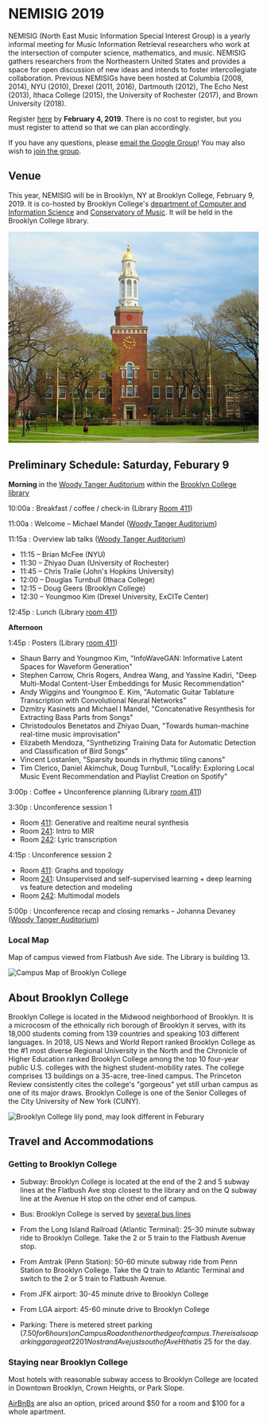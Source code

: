 # NEMISIG 2019

NEMISIG (North East Music Information Special Interest Group) is a yearly informal meeting for Music Information Retrieval researchers who work at the intersection of computer science, mathematics, and music. NEMISIG gathers researchers from the Northeastern United States and provides a space for open discussion of new ideas and intends to foster intercollegiate collaboration.  Previous NEMISIGs have been hosted at Columbia (2008, 2014), NYU (2010), Drexel (2011, 2016), Dartmouth (2012), The Echo Nest (2013), Ithaca College (2015), the University of Rochester (2017), and Brown University (2018).

Register [here](https://goo.gl/forms/zehbV5OlrGNl3exz2) by **February 4, 2019**.  There is no cost to register, but you must register to attend so that we can plan accordingly.

If you have any questions, please [email the Google Group](mailto:nemisig@googlegroups.com)! You may also wish to [join the group](https://groups.google.com/forum/#!forum/nemisig).

## Venue

This year, NEMISIG will be in Brooklyn, NY at Brooklyn College, February 9, 2019. It is co-hosted by Brooklyn College's [department of Computer and Information Science](http://www.brooklyn.cuny.edu/web/academics/schools/naturalsciences/departments/computers.php) and [Conservatory of Music](http://www.brooklyn.cuny.edu/web/academics/schools/mediaarts/departments/music.php).  It will be held in the Brooklyn College library.

![Brooklyn College Library - image from Wikipedia user Beyond My Ken](/images/library.jpg)

## Preliminary Schedule: Saturday, Feburary 9

**Morning** in the [Woody Tanger Auditorium](https://library.brooklyn.cuny.edu/library/about/directory/index.php?view=show_rooms&room_id=32) within the [Brooklyn College library](https://goo.gl/maps/VyeWi5aqm6r)

10:00a
: Breakfast / coffee / check-in (Library [Room 411]())

11:00a
: Welcome – Michael Mandel ([Woody Tanger Auditorium](https://library.brooklyn.cuny.edu/library/about/directory/index.php?view=show_rooms&room_id=32))

11:15a
: Overview lab talks ([Woody Tanger Auditorium](https://library.brooklyn.cuny.edu/library/about/directory/index.php?view=show_rooms&room_id=32))
   * 11:15 – Brian McFee (NYU)
   * 11:30 – Zhiyao Duan (University of Rochester)
   * 11:45 – Chris Tralie (John's Hopkins University)
   * 12:00 – Douglas Turnbull (Ithaca College)
   * 12:15 – Doug Geers (Brooklyn College)
   * 12:30 – Youngmoo Kim (Drexel University, ExCITe Center)

12:45p
: Lunch (Library [room 411](https://library.brooklyn.cuny.edu/library/about/directory/index.php?view=show_rooms&room_id=99))

**Afternoon**

1:45p
: Posters (Library [room 411](https://library.brooklyn.cuny.edu/library/about/directory/index.php?view=show_rooms&room_id=99))
   * Shaun Barry and Youngmoo Kim, "InfoWaveGAN: Informative Latent Spaces for Waveform Generation"
   * Stephen Carrow, Chris Rogers, Andrea Wang, and Yassine Kadiri, "Deep Multi-Modal Content-User Embeddings for Music Recommendation"
   * Andy Wiggins and Youngmoo E. Kim, "Automatic Guitar Tablature Transcription with Convolutional Neural Networks"
   * Dzmitry Kasinets and Michael I Mandel, "Concatenative Resynthesis for Extracting Bass Parts from Songs"
   * Christodoulos Benetatos and Zhiyao Duan, "Towards human-machine real-time music improvisation"
   * Elizabeth Mendoza, "Synthetizing Training Data for Automatic Detection and Classification of Bird Songs"
   * Vincent Lostanlen, "Sparsity bounds in rhythmic tiling canons"
   * Tim Clerico, Daniel Akimchuk, Doug Turnbull, "Localify: Exploring Local Music Event Recommendation and Playlist Creation on Spotify"

3:00p
: Coffee + Unconference planning (Library [room 411](https://library.brooklyn.cuny.edu/library/about/directory/index.php?view=show_rooms&room_id=99))

3:30p
: Unconference session 1
   * Room [411](https://library.brooklyn.cuny.edu/library/about/directory/index.php?view=show_rooms&room_id=99): Generative and realtime neural synthesis
   * Room [241](https://library.brooklyn.cuny.edu/library/about/directory/index.php?view=show_rooms&room_id=81): Intro to MIR
   * Room [242](https://library.brooklyn.cuny.edu/library/about/directory/index.php?view=show_rooms&room_id=79): Lyric transcription

4:15p
: Unconference session 2
   * Room [411](https://library.brooklyn.cuny.edu/library/about/directory/index.php?view=show_rooms&room_id=99): Graphs and topology
   * Room [241](https://library.brooklyn.cuny.edu/library/about/directory/index.php?view=show_rooms&room_id=81): Unsupervised and self-supervised learning + deep learning vs feature detection and modeling
   * Room [242](https://library.brooklyn.cuny.edu/library/about/directory/index.php?view=show_rooms&room_id=79): Multimodal models

5:00p
: Unconference recap and closing remarks – Johanna Devaney ([Woody Tanger Auditorium](https://library.brooklyn.cuny.edu/library/about/directory/index.php?view=show_rooms&room_id=32))


### Local Map

Map of campus viewed from Flatbush Ave side.  The Library is building 13.

![Campus Map of Brooklyn College](http://www.brooklyn.cuny.edu/web/abo_misc/180827_Map_689x892.jpg)


## About Brooklyn College

Brooklyn College is located in the Midwood neighborhood of Brooklyn.  It is a microcosm of the ethnically rich borough of Brooklyn it serves, with its 18,000 students coming from 139 countries and speaking 103 different languages.  In 2018, US News and World Report ranked Brooklyn College as the #1 most diverse Regional University in the North and the Chronicle of Higher Education ranked Brooklyn College among the top 10 four-year public U.S. colleges with the highest student-mobility rates.  The college comprises 13 buildings on a 35-acre, tree-lined campus. The Princeton Review consistently cites the college's "gorgeous" yet still urban campus as one of its major draws.  Brooklyn College is one of the Senior Colleges of the City University of New York (CUNY).

![Brooklyn College lily pond, may look different in Feburary](http://www.brooklyn.cuny.edu/web/off_hr/170412_Spring_Lily_Pond_738x330.jpg)


## Travel and Accommodations

### Getting to Brooklyn College

- Subway: Brooklyn College is located at the end of the 2 and 5 subway lines at the Flatbush Ave stop closest to the library and on the Q subway line at the Avenue H stop on the other end of campus.

- Bus: Brooklyn College is served by [several bus lines](http://tripplanner.mta.info)

- From the Long Island Railroad (Atlantic Terminal): 25-30 minute subway ride to Brooklyn College.  Take the 2 or 5 train to the Flatbush Avenue stop.

- From Amtrak (Penn Station): 50-60 minute subway ride from Penn Station to Brooklyn College.  Take the Q train to Atlantic Terminal and switch to the 2 or 5 train to Flatbush Avenue.

- From JFK airport: 30-45 minute drive to Brooklyn College

- From LGA airport: 45-60 minute drive to Brooklyn College

- Parking: There is metered street parking ($7.50 for 6 hours) on Campus Road on the north edge of campus.  There is also a parking garage at 2201 Nostrand Ave just south of Ave H that is ~$25 for the day.

### Staying near Brooklyn College

Most hotels with reasonable subway access to Brooklyn College are located in Downtown Brooklyn, Crown Heights, or Park Slope.

[AirBnBs](https://www.airbnb.com/s/homes?refinement_paths%5B%5D=%2Fhomes&checkin=2019-02-08&checkout=2019-02-10&adults=0&children=0&infants=0&toddlers=0&query=Midwood%2C%20Brooklyn%2C%20NY%2C%20United%20States&place_id=ChIJcR4NcMdEwokReNyWtD8H2Rs&allow_override%5B%5D=&map_toggle=false&s_tag=Oh6G1nKz) are also an option, priced around $50 for a room and $100 for a whole apartment.
